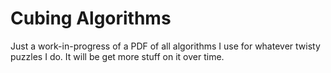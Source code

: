 # Cubing Algorithms
Just a work-in-progress of a PDF of all algorithms I use for whatever twisty puzzles I do. It will be get more stuff on it over time.
